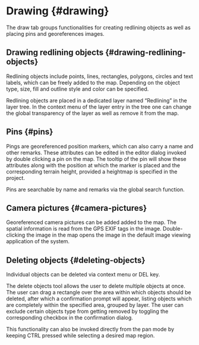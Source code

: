 # Drawing {#drawing}

The draw tab groups functionalities for creating redlining objects as well as placing pins and georeferences images.

## Drawing redlining objects {#drawing-redlining-objects}

Redlining objects include points, lines, rectangles, polygons, circles and text labels, which can be freely added to the map. Depending on the object type, size, fill and outline style and color can be specified.

Redlining objects are placed in a dedicated layer named “Redlining” in the layer tree. In the context menu of the layer entry in the tree one can change the global transparency of the layer as well as remove it from the map.

## Pins {#pins}

Pings are georeferenced position markers, which can also carry a name and other remarks. These attributes can be edited in the editor dialog invoked by double clicking a pin on the map. The tooltip of the pin will show these attributes along with the position at which the marker is placed and the corresponding terrain height, provided a heightmap is specified in the project.

Pins are searchable by name and remarks via the global search function.

## Camera pictures {#camera-pictures}

Georeferenced camera pictures can be added added to the map. The spatial information is read from the GPS EXIF tags in the image. Double-clicking the image in the map opens the image in the default image viewing application of the system.

## Deleting objects {#deleting-objects}

Individual objects can be deleted via context menu or DEL key.

The delete objects tool allows the user to delete multiple objects at once. The user can drag a rectangle over the area within which objects should be deleted, after which a confirmation prompt will appear, listing objects which are completely within the specified area, grouped by layer. The user can exclude certain objects type from getting removed by toggling the corresponding checkbox in the confirmation dialog.

This functionality can also be invoked directly from the pan mode by keeping CTRL pressed while selecting a desired map region.
